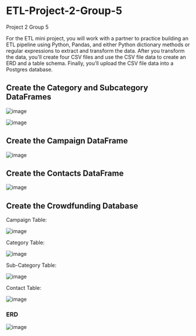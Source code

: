 # ETL-Project-2-Group-5
Project 2 Group 5 

For the ETL mini project, you will work with a partner to practice building an ETL pipeline using Python, Pandas, and either Python dictionary methods or regular expressions to extract and transform the data. After you transform the data, you'll create four CSV files and use the CSV file data to create an ERD and a table schema. Finally, you’ll upload the CSV file data into a Postgres database.

## Create the Category and Subcategory DataFrames

![image](https://github.com/davisdw/ETL-Project-2-Group-5/assets/140672220/c3889ae6-a4de-487d-935b-3e780d04785b)

![image](https://github.com/davisdw/ETL-Project-2-Group-5/assets/140672220/94204079-2ca8-43c3-8844-e9e8d1f5b516)


## Create the Campaign DataFrame

![image](https://github.com/davisdw/ETL-Project-2-Group-5/assets/140672220/241b6153-ca3a-474f-adcb-7082eb8c071d)


## Create the Contacts DataFrame

![image](https://github.com/davisdw/ETL-Project-2-Group-5/assets/140672220/b62679fd-16d8-4cf2-9ac2-d954f1b7b60b)


## Create the Crowdfunding Database

Campaign Table:

![image](https://github.com/davisdw/ETL-Project-2-Group-5/assets/140672220/e105289b-5949-4d0c-9531-4edda6c119d6)


Category Table: 

![image](https://github.com/davisdw/ETL-Project-2-Group-5/assets/140672220/ff809fcb-3565-4def-973a-d43fd15f8486)

Sub-Category Table:

![image](https://github.com/davisdw/ETL-Project-2-Group-5/assets/140672220/ff22f91b-3f4f-450c-837b-4cbdab05f5fd)

Contact Table:

![image](https://github.com/davisdw/ETL-Project-2-Group-5/assets/140672220/5a812f7f-f8c4-4b62-a733-cf3d1485025d)

### ERD

![image](https://github.com/davisdw/ETL-Project-2-Group-5/assets/140672220/9c3229c3-d3ed-45db-a096-d26abedb4c73)

